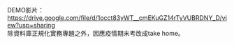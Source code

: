 DEMO影片：https://drive.google.com/file/d/1occt83yWT__cmEKuGZ14rTyVUBRDNY_D/view?usp=sharing<br>
除資料庫正規化實務專題之外，因應疫情期末考改成take home。
